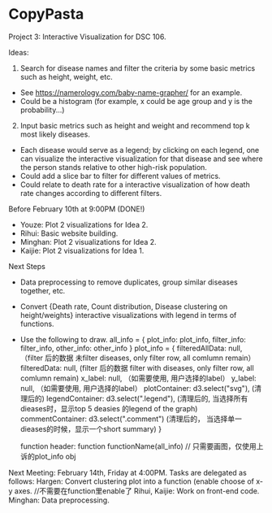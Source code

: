 # CopyPasta
Project 3: Interactive Visualization for DSC 106.

Ideas:
1. Search for disease names and filter the criteria by some basic metrics such as height, weight, etc.
- See https://namerology.com/baby-name-grapher/ for an example.
- Could be a histogram (for example, x could be age group and y is the probability...)

2. Input basic metrics such as height and weight and recommend top k most likely diseases.
- Each disease would serve as a legend; by clicking on each legend, one can visualize the interactive visualization for that disease and see where the person stands relative to other high-risk population.
- Could add a slice bar to filter for different values of metrics.
- Could relate to death rate for a interactive visualization of how death rate changes according to different filters.

Before February 10th at 9:00PM (DONE!)
- Youze: Plot 2 visualizations for Idea 2.
- Rihui: Basic website building.
- Minghan: Plot 2 visualizations for Idea 2.
- Kaijie: Plot 2 visualizations for Idea 1.


Next Steps
- Data preprocessing to remove duplicates, group similar diseases together, etc.
- Convert {Death rate, Count distribution, Disease clustering on height/weights} interactive visualizations with legend in terms of functions.
- Use the following to draw.
 all_info = {
    plot_info: plot_info,
    filter_info: filter_info, 
    other_info: other_info
  }
  plot_info = {
    filteredAllData: null, （filter 后的数据 未filter diseases, only filter row, all comlumn remain）
    filteredData: null, (filter 后的数据 filter with diseases, only filter row, all comlumn remain)
    x_label: null, （如需要使用, 用户选择的label）
    y_label: null, （如需要使用, 用户选择的label）
    plotContainer: d3.select("svg"), (清理后的)
    legendContainer: d3.select(".legend"), (清理后的, 当选择所有dieases时，显示top 5 deasies 的legend of the graph)
    commentContainer: d3.select(".comment") (清理后的， 当选择单一dieases的时候，显示一个short summary)
  }

  function header: function functionName(all_info) // 只需要画图，仅使用上诉的plot_info obj

Next Meeting: February 14th, Friday at 4:00PM. Tasks are delegated as follows:
Hargen: Convert clustering plot into a function (enable choose of x-y axes. //不需要在function里enable了
Rihui, Kaijie: Work on front-end code.
Minghan: Data preprocessing.
